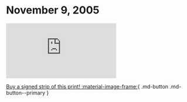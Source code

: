 # November 9, 2005

![](https://www.achewood.com/comic.php?date=11092005)

[Buy a signed strip of this print! :material-image-frame:](https://achewood-holiday-pop-up.myshopify.com/products/strip#11092005){ .md-button .md-button--primary }

